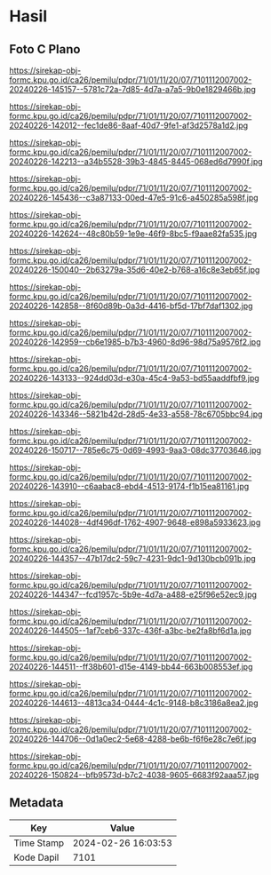 # Hasil

## Foto C Plano

https://sirekap-obj-formc.kpu.go.id/ca26/pemilu/pdpr/71/01/11/20/07/7101112007002-20240226-145157--5781c72a-7d85-4d7a-a7a5-9b0e1829466b.jpg

https://sirekap-obj-formc.kpu.go.id/ca26/pemilu/pdpr/71/01/11/20/07/7101112007002-20240226-142012--fec1de86-8aaf-40d7-9fe1-af3d2578a1d2.jpg

https://sirekap-obj-formc.kpu.go.id/ca26/pemilu/pdpr/71/01/11/20/07/7101112007002-20240226-142213--a34b5528-39b3-4845-8445-068ed6d7990f.jpg

https://sirekap-obj-formc.kpu.go.id/ca26/pemilu/pdpr/71/01/11/20/07/7101112007002-20240226-145436--c3a87133-00ed-47e5-91c6-a450285a598f.jpg

https://sirekap-obj-formc.kpu.go.id/ca26/pemilu/pdpr/71/01/11/20/07/7101112007002-20240226-142624--48c80b59-1e9e-46f9-8bc5-f9aae82fa535.jpg

https://sirekap-obj-formc.kpu.go.id/ca26/pemilu/pdpr/71/01/11/20/07/7101112007002-20240226-150040--2b63279a-35d6-40e2-b768-a16c8e3eb65f.jpg

https://sirekap-obj-formc.kpu.go.id/ca26/pemilu/pdpr/71/01/11/20/07/7101112007002-20240226-142858--8f60d89b-0a3d-4416-bf5d-17bf7daf1302.jpg

https://sirekap-obj-formc.kpu.go.id/ca26/pemilu/pdpr/71/01/11/20/07/7101112007002-20240226-142959--cb6e1985-b7b3-4960-8d96-98d75a9576f2.jpg

https://sirekap-obj-formc.kpu.go.id/ca26/pemilu/pdpr/71/01/11/20/07/7101112007002-20240226-143133--924dd03d-e30a-45c4-9a53-bd55aaddfbf9.jpg

https://sirekap-obj-formc.kpu.go.id/ca26/pemilu/pdpr/71/01/11/20/07/7101112007002-20240226-143346--5821b42d-28d5-4e33-a558-78c6705bbc94.jpg

https://sirekap-obj-formc.kpu.go.id/ca26/pemilu/pdpr/71/01/11/20/07/7101112007002-20240226-150717--785e6c75-0d69-4993-9aa3-08dc37703646.jpg

https://sirekap-obj-formc.kpu.go.id/ca26/pemilu/pdpr/71/01/11/20/07/7101112007002-20240226-143910--c6aabac8-ebd4-4513-9174-f1b15ea81161.jpg

https://sirekap-obj-formc.kpu.go.id/ca26/pemilu/pdpr/71/01/11/20/07/7101112007002-20240226-144028--4df496df-1762-4907-9648-e898a5933623.jpg

https://sirekap-obj-formc.kpu.go.id/ca26/pemilu/pdpr/71/01/11/20/07/7101112007002-20240226-144357--47b17dc2-59c7-4231-9dc1-9d130bcb091b.jpg

https://sirekap-obj-formc.kpu.go.id/ca26/pemilu/pdpr/71/01/11/20/07/7101112007002-20240226-144347--fcd1957c-5b9e-4d7a-a488-e25f96e52ec9.jpg

https://sirekap-obj-formc.kpu.go.id/ca26/pemilu/pdpr/71/01/11/20/07/7101112007002-20240226-144505--1af7ceb6-337c-436f-a3bc-be2fa8bf6d1a.jpg

https://sirekap-obj-formc.kpu.go.id/ca26/pemilu/pdpr/71/01/11/20/07/7101112007002-20240226-144511--ff38b601-d15e-4149-bb44-663b008553ef.jpg

https://sirekap-obj-formc.kpu.go.id/ca26/pemilu/pdpr/71/01/11/20/07/7101112007002-20240226-144613--4813ca34-0444-4c1c-9148-b8c3186a8ea2.jpg

https://sirekap-obj-formc.kpu.go.id/ca26/pemilu/pdpr/71/01/11/20/07/7101112007002-20240226-144706--0d1a0ec2-5e68-4288-be6b-f6f6e28c7e6f.jpg

https://sirekap-obj-formc.kpu.go.id/ca26/pemilu/pdpr/71/01/11/20/07/7101112007002-20240226-150824--bfb9573d-b7c2-4038-9605-6683f92aaa57.jpg


## Metadata

| Key        | Value               |
| ---------- | ------------------- |
| Time Stamp | 2024-02-26 16:03:53 |
| Kode Dapil | 7101                |



